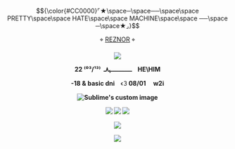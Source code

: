 
$${\color{#CC0000}⌜★\space─\space──\space\space PRETTY\space\space HATE\space\space MACHINE\space\space ──\space ─\space★⌟}$$

<p align="center">
⌖ <a href="https://rentry.co/stigmata">REZNOR</a> ⌖

<p align="center">
<h4 align="center"

![](https://komarev.com/ghpvc/?username=xvnoctis&label=VIEWS+++&color=FF0000)

  <p align="center">

<p align="center">
22‎ ‎⁽⁰³/¹³⁾ ‎ ـــــــــــــــــﮩ٨ـ ‎ ‎ ‎ HE\HIM
</p>
<p align="center">
-18 & basic dni ‎ ‎  ‎ ‹𝟹 08/01   ‎  ‎ ‎  ‎ w2i
</p>
<p align="center">  
<img src="https://gifcity.carrd.co/assets/images/gallery39/6130186d.gif?v=238ae5e6raw=true" alt="Sublime's custom image"/>
</p>


![](https://64.media.tumblr.com/f4aac05f7f42a3264bbab058907dc8ce/a7cac75b2f929645-c3/s100x200/f085c0f8b79c4b77869c501d8cbac66d65d586ec.gifv) ![](https://64.media.tumblr.com/95314c44942639b274740f8105baba04/a7cac75b2f929645-f5/s100x200/2f420e20a6e320978023df5d7fbf23928951d6dd.gifv) ![](https://64.media.tumblr.com/916dc399b3b9bd9f9c85f5747e9c9e4c/a7cac75b2f929645-c3/s100x200/368cf874d85a5a46454d4ac4c00411b1811599e4.gifv)


![](https://64.media.tumblr.com/2e156a1e72422df3d1004cbe2031dee7/50d74d578317282c-cc/s250x400/df2d36d96613d2ff9f4e247dd8caa5ca8b10b275.gifv)

![](https://64.media.tumblr.com/40898ac9be816e6c53706ac516eab247/933a255299eb26e3-b5/s400x600/e002f36333bf0f412547be591d33ed600fd2c2ae.gifv)



























































